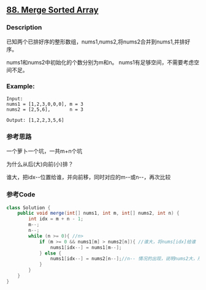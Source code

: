 ## [88. Merge Sorted Array  ](https://leetcode.com/problems/merge-sorted-array/description/)


### Description

已知两个已排好序的整形数组，nums1,nums2,将nums2合并到nums1,并排好序。

nums1和nums2中初始化的个数分别为m和n。
nums1有足够空间，不需要考虑空间不足。

### Example:
 
    Input:
    nums1 = [1,2,3,0,0,0], m = 3
    nums2 = [2,5,6],       n = 3

    Output: [1,2,2,3,5,6]



### 参考思路

一个萝卜一个坑，一共m+n个坑

为什么从后(大)向前(小)排？

谁大，把idx--位置给谁，并向前移，同时对应的m--或n--，再次比较



### 参考Code

```java
class Solution {
    public void merge(int[] nums1, int m, int[] nums2, int n) {
        int idx = m + n - 1;
        m--;
        n--;
        while (n >= 0){ //n>
            if (m >= 0 && nums1[m] > nums2[n]){ //谁大，将nums[idx]给谁
                nums1[idx--] = nums1[m--];
            } else {
                nums1[idx--] = nums2[n--];//n-- 情况的出现，说明nums2大，所以当n=0时，说明n都排好了，且都比此时的nums1[m--]的值大了，所以结束循环，小的部分位置保持不变
            }
        }
    }
}

```

